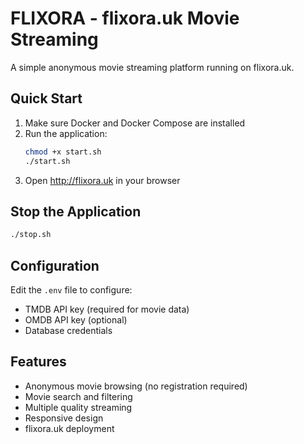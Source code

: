 # FLIXORA - flixora.uk Movie Streaming

A simple anonymous movie streaming platform running on flixora.uk.

## Quick Start

1. Make sure Docker and Docker Compose are installed
2. Run the application:
   ```bash
   chmod +x start.sh
   ./start.sh
   ```
3. Open http://flixora.uk in your browser

## Stop the Application

```bash
./stop.sh
```

## Configuration

Edit the `.env` file to configure:
- TMDB API key (required for movie data)
- OMDB API key (optional)
- Database credentials

## Features

- Anonymous movie browsing (no registration required)
- Movie search and filtering
- Multiple quality streaming
- Responsive design
- flixora.uk deployment

